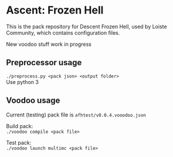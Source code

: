 # Ascent: Frozen Hell
This is the pack repository for Descent Frozen Hell, used by Loiste Community, which contains configuration files.  

New voodoo stuff work in progress  

## Preprocessor usage  
`./preprocess.py <pack json> <output folder>`  
Use python 3  
  
## Voodoo usage  
Current (testing) pack file is `afhtest/v0.0.4.vooodoo.json`  
  
Build pack:  
`./voodoo compile <pack file>`  

Test pack:  
`./voodoo launch multimc <pack file>`